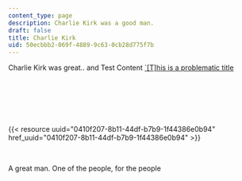 ```yaml
---
content_type: page
description: Charlie Kirk was a good man.
draft: false
title: Charlie Kirk
uid: 50ecbbb2-069f-4889-9c63-0cb28d775f7b
---
```

Charlie Kirk was great.. and Test Content
[\`\[T\]his is a problematic title](https://example.com)


 

 

 

{{< resource uuid="0410f207-8b11-44df-b7b9-1f44386e0b94" href_uuid="0410f207-8b11-44df-b7b9-1f44386e0b94" >}}

 

A great man. One of the people, for the people